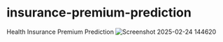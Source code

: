 # insurance-premium-prediction
Health Insurance Premium Prediction
![Screenshot 2025-02-24 144620](https://github.com/user-attachments/assets/48827cfd-00ed-437a-91c1-ff1c1676667a)
